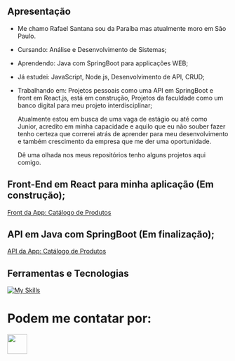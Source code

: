 ## Apresentação
 
- Me chamo Rafael Santana sou da Paraíba mas atualmente moro em São Paulo.
- Cursando: Análise e Desenvolvimento de Sistemas;
- Aprendendo: Java com SpringBoot para applicações WEB;
- Já estudei: JavaScript, Node.js, Desenvolvimento de API, CRUD;
- Trabalhando em: Projetos pessoais como uma API em SpringBoot e front em React.js, está em construção, Projetos da faculdade como um banco digital para meu projeto interdisciplinar;

  Atualmente estou em busca de uma vaga de estágio ou até como Junior, acredito em minha capacidade e aquilo que eu não souber fazer tenho certeza que correrei atrás de aprender para meu desenvolvimento e também crescimento da empresa que me der uma oportunidade.

  Dê uma olhada nos meus repositórios tenho alguns projetos aqui comigo.

## Front-End em React para minha aplicação (Em construção);

<a href="https://github.com/RafaelPK5/React-ProductCatalog" target="_blank">Front da App: Catálogo de Produtos</a>

## API em Java com SpringBoot (Em finalização);

<a href="https://github.com/RafaelPK5/API-Product-Catalog" target="_blank">API da App: Catálogo de Produtos</a>

## Ferramentas e Tecnologias


[![My Skills](https://skillicons.dev/icons?i=java,mysql,nodejs,javascript,github,&theme=light)](https://skillicons.dev)

# Podem me contatar por:

<a href="https://www.linkedin.com/in/rafael-santana-669a601a1/" target="_blank" ><img src="https://cdn1.iconfinder.com/data/icons/logotypes/32/circle-linkedin-512.png" width="45" height="45"></a>
<!--
**RafaelPK5/RafaelPK5** is a ✨ _special_ ✨ repository because its `README.md` (this file) appears on your GitHub profile.

Here are some ideas to get you started:

- 🔭 I’m currently working on ...
- 🌱 I’m currently learning ...
- 👯 I’m looking to collaborate on ...
- 🤔 I’m looking for help with ...
- 💬 Ask me about ...
- 📫 How to reach me: ...
- 😄 Pronouns: ...
- ⚡ Fun fact: ...
-->

